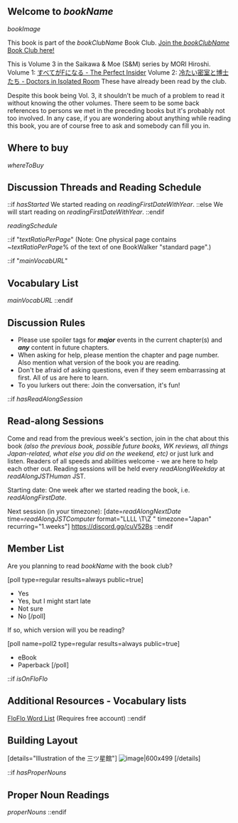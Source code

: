 <!-- 
$bookName$

^^^^^^^^^^^^^^^ Use this for the thread title!
-->

## Welcome to $bookName$
$bookImage$

This book is part of the $bookClubName$ Book Club. [Join the $bookClubName$ Book Club here!]($bookClubURL$)

This is Volume 3 in the Saikawa & Moe (S&M) series by MORI Hiroshi.
Volume 1: [すべてがFになる - The Perfect Insider](https://community.wanikani.com/t/x/49806)
Volume 2: [冷たい密室と博士たち - Doctors in Isolated Room](https://community.wanikani.com/t/x/51693)
These have already been read by the club.

Despite this book being Vol. 3, it shouldn’t be much of a problem to read it without knowing the other volumes. There seem to be some back references to persons we met in the preceding books but it's probably not too involved. In any case, if you are wondering about anything while reading this book, you are of course free to ask and somebody can fill you in.

 ## Where to buy 
$whereToBuy$ 

## Discussion Threads and Reading Schedule
::if $hasStarted$
We started reading on $readingFirstDateWithYear$.
::else
We will start reading on $readingFirstDateWithYear$.
::endif

$readingSchedule$

::if "$textRatioPerPage$"
(Note: One physical page contains ~$textRatioPerPage$% of the text of one BookWalker "standard page".)

::if "$mainVocabURL$"
## Vocabulary List

$mainVocabURL$
::endif


## Discussion Rules
 * Please use spoiler tags for **_major_** events in the current chapter(s) and **_any_** content in future chapters. 
* When asking for help, please mention the chapter and page number. Also mention what version of the book you are reading. 
* Don't be afraid of asking questions, even if they seem embarrassing at first. All of us are here to learn. 
* To you lurkers out there: Join the conversation, it's fun! 

::if $hasReadAlongSession$
## Read-along Sessions

Come and read from the previous week's section, join in the chat about this book _(also the previous book, possible future books, WK reviews, all things Japan-related, what else you did on the weekend, etc)_ or just lurk and listen.  Readers of all speeds and abilities welcome - we are here to help each other out. Reading sessions will be held every $readAlongWeekday$ at $readAlongJSTHuman$ JST. 

Starting date: One week after we started reading the book, i.e. $readAlongFirstDate$.

Next session (in your timezone): [date=$readAlongNextDate$ time=$readAlongJSTComputer$ format="LLLL \T\Z " timezone="Japan" recurring="1.weeks"]
https://discord.gg/cuV52Bs 
::endif

## Member List

Are you planning to read $bookName$ with the book club?

[poll type=regular results=always public=true]
* Yes
* Yes, but I might start late
* Not sure
* No
[/poll]

If so, which version will you be reading?

[poll name=poll2 type=regular results=always public=true]
* eBook
* Paperback
[/poll]

::if $isOnFloFlo$
## Additional Resources - Vocabulary lists
[FloFlo Word List](https://floflo.moe/books/) (Requires free account)
::endif

## Building Layout

[details="Illustration of the 三ツ星館"]
![image|600x499](upload://6UvbieKrHUZqYSHYd21l2tEhQYY.jpeg)
[/details]

::if $hasProperNouns$
## Proper Noun Readings
$properNouns$
::endif
